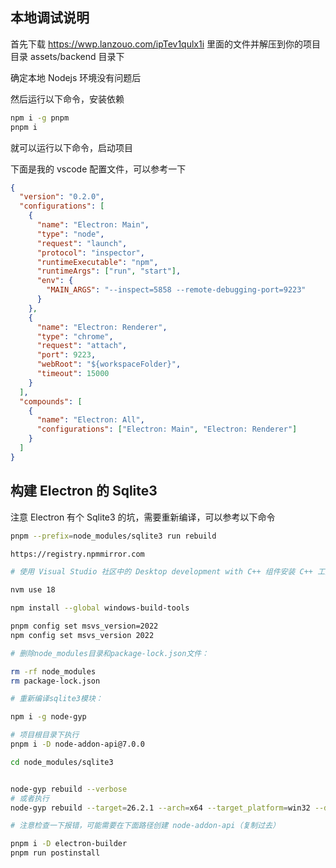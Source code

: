 
## 本地调试说明
首先下载 https://wwp.lanzouo.com/ipTev1qulx1i 里面的文件并解压到你的项目目录 assets/backend 目录下

确定本地 Nodejs 环境没有问题后

然后运行以下命令，安装依赖

```bash
npm i -g pnpm
pnpm i
```

就可以运行以下命令，启动项目

下面是我的 vscode 配置文件，可以参考一下

```JSON
{
  "version": "0.2.0",
  "configurations": [
    {
      "name": "Electron: Main",
      "type": "node",
      "request": "launch",
      "protocol": "inspector",
      "runtimeExecutable": "npm",
      "runtimeArgs": ["run", "start"],
      "env": {
        "MAIN_ARGS": "--inspect=5858 --remote-debugging-port=9223"
      }
    },
    {
      "name": "Electron: Renderer",
      "type": "chrome",
      "request": "attach",
      "port": 9223,
      "webRoot": "${workspaceFolder}",
      "timeout": 15000
    }
  ],
  "compounds": [
    {
      "name": "Electron: All",
      "configurations": ["Electron: Main", "Electron: Renderer"]
    }
  ]
}
```

## 构建 Electron 的 Sqlite3
注意 Electron 有个 Sqlite3 的坑，需要重新编译，可以参考以下命令

```bash
pnpm --prefix=node_modules/sqlite3 run rebuild

https://registry.npmmirror.com       

# 使用 Visual Studio 社区中的 Desktop development with C++ 组件安装 C++ 工具集

nvm use 18

npm install --global windows-build-tools

pnpm config set msvs_version=2022
npm config set msvs_version 2022

# 删除node_modules目录和package-lock.json文件：

rm -rf node_modules
rm package-lock.json

# 重新编译sqlite3模块：

npm i -g node-gyp

# 项目根目录下执行
pnpm i -D node-addon-api@7.0.0

cd node_modules/sqlite3


node-gyp rebuild --verbose
# 或者执行
node-gyp rebuild --target=26.2.1 --arch=x64 --target_platform=win32 --dist-url=https://electronjs.org/headers --module_name=node_sqlite3 --module_path=../lib/binding/electron-v26.2.1-win32-x64

# 注意检查一下报错，可能需要在下面路径创建 node-addon-api（复制过去）

pnpm i -D electron-builder
pnpm run postinstall
```
